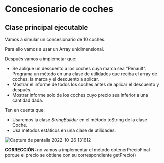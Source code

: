 # Concesionario de coches

## Clase principal ejecutable

Vamos a simular un concesionario de 10 coches.

Para ello vamos a usar un Array unidimensional.

Después vamos a implemetar que:

- Se aplique un descuento a los coches cuya marca sea "Renault". Programa un método en una clase de utilidades que reciba el array de coches, la marca y el descuento a aplicar.
- Mostrar el informe de todos los coches antes de aplicar el descuento y después. 
- Mostrar informe solo de los coches cuyo precio sea inferior a una cantidad dada. 

Ten en cuenta que:

- Usaremos la clase *StringBuilder* en el método toString de la clase Coche.
- Usa métodos estáticos en una clase de utilidades.


![Captura de pantalla 2022-10-26 131612](https://user-images.githubusercontent.com/91023374/198013155-93bb7641-2bb6-49dc-a9d5-b8890909ffae.jpg)

**CORRECCIÓN:** no vamos a implementar el método obtenerPrecioFinal porque el precio se obtiene con su correspondiente getPrecio()
